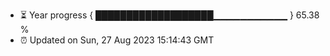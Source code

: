 - ⏳ Year progress { ███████████████████▁▁▁▁▁▁▁▁▁▁▁ } 65.38 %
- ⏰ Updated on Sun, 27 Aug 2023 15:14:43 GMT

